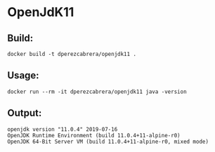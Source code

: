 # OpenJdK11

## Build:

```
docker build -t dperezcabrera/openjdk11 .
```


## Usage:

```
docker run --rm -it dperezcabrera/openjdk11 java -version
```


## Output:

```
openjdk version "11.0.4" 2019-07-16
OpenJDK Runtime Environment (build 11.0.4+11-alpine-r0)
OpenJDK 64-Bit Server VM (build 11.0.4+11-alpine-r0, mixed mode)
```

